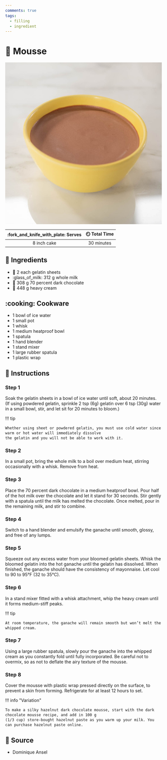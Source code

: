 ```yaml
---
comments: true
tags:
  - filling
  - ingredient
---
```

# :chocolate_bar: Mousse

![Mousse](../../assets/images/mousse.jpg)

| :fork_and_knife_with_plate: Serves | :timer_clock: Total Time |
|:----------------------------------:|:-----------------------: |
| 8 inch cake | 30 minutes |

## :salt: Ingredients

- :custard: 2 each gelatin sheets
- :glass_of_milk: 312 g whole milk
- :chocolate_bar: 308 g 70 percent dark chocolate
- :icecream: 448 g heavy cream

## :cooking: Cookware

- 1 bowl of ice water
- 1 small pot
- 1 whisk
- 1 medium heatproof bowl
- 1 spatula
- 1 hand blender
- 1 stand mixer
- 1 large rubber spatula
- 1 plastic wrap

## :pencil: Instructions

### Step 1

Soak the gelatin sheets in a bowl of ice water until soft, about 20 minutes. (If using powdered gelatin, sprinkle 2 tsp
(6g) gelatin over 6 tsp (30g) water in a small bowl, stir, and let sit for 20 minutes to bloom.)

!!! tip

    Whether using sheet or powdered gelatin, you must use cold water since warm or hot water will immediately dissolve
    the gelatin and you will not be able to work with it.

### Step 2

In a small pot, bring the whole milk to a boil over medium heat, stirring occasionally with a whisk. Remove from heat.

### Step 3

Place the 70 percent dark chocolate in a medium heatproof bowl. Pour half of the hot milk over the chocolate and let it
stand for 30 seconds. Stir gently with a spatula until the milk has melted the chocolate. Once melted, pour in the
remaining milk, and stir to combine.

### Step 4

Switch to a hand blender and emulsify the ganache until smooth, glossy, and free of any lumps.

### Step 5

Squeeze out any excess water from your bloomed gelatin sheets. Whisk the bloomed gelatin into the hot ganache until the
gelatin has dissolved. When finished, the ganache should have the consistency of mayonnaise. Let cool to 90 to 95°F (32
to 35°C).

### Step 6

In a stand mixer fitted with a whisk attachment, whip the heavy cream until it forms medium-stiff peaks.

!!! tip

    At room temperature, the ganache will remain smooth but won’t melt the whipped cream.

### Step 7

Using a large rubber spatula, slowly pour the ganache into the whipped cream as you constantly fold until fully
incorporated. Be careful not to overmix, so as not to deflate the airy texture of the mousse.

### Step 8

Cover the mousse with plastic wrap pressed directly on the surface, to prevent a skin from forming. Refrigerate for at
least 12 hours to set.

!!! info "Variation"

    To make a silky hazelnut dark chocolate mousse, start with the dark chocolate mousse recipe, and add in 100 g
    (1/3 cup) store-bought hazelnut paste as you warm up your milk. You can purchase hazelnut paste online.

## :link: Source

- Dominique Ansel
